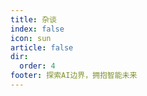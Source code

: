 ```yaml
---
title: 杂谈
index: false
icon: sun
article: false
dir:
  order: 4
footer: 探索AI边界，拥抱智能未来  
---
```


<Catalog />
